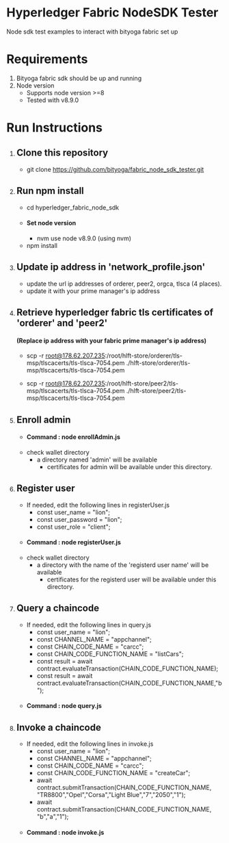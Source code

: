 # Hyperledger Fabric NodeSDK Tester
Node sdk test examples to interact with bityoga fabric set up

# Requirements
  1. Bityoga fabric sdk should be up and running
  2. Node version
     - Supports node version >=8
     - Tested with v8.9.0

# Run Instructions
  1. ## Clone this repository
      - git clone https://github.com/bityoga/fabric_node_sdk_tester.git
      
  2. ## Run npm install
      - cd hyperledger_fabric_node_sdk
      - ####  Set node version
          -  nvm use node v8.9.0   (using nvm)
      - npm install
      
  3. ## Update ip address in 'network_profile.json'
      - update the url ip addresses of orderer, peer2, orgca, tlsca (4 places).
      - update it with your prime manager's ip address
      
  4.  ## Retrieve hyperledger fabric tls certificates of 'orderer' and 'peer2'
      #### (Replace ip address with your fabric prime manager's ip address)

        - scp -r root@178.62.207.235:/root/hlft-store/orderer/tls-msp/tlscacerts/tls-tlsca-7054.pem ./hlft-store/orderer/tls-msp/tlscacerts/tls-tlsca-7054.pem

        - scp -r root@178.62.207.235:/root/hlft-store/peer2/tls-msp/tlscacerts/tls-tlsca-7054.pem ./hlft-store/peer2/tls-msp/tlscacerts/tls-tlsca-7054.pem
        
   5. ## Enroll admin
        - #### Command : node enrollAdmin.js
        - check wallet directory
           - a directory named 'admin' will be available
              - certificates for admin will be available under this directory.

   6. ## Register user
        - If needed, edit the following lines in registerUser.js
          - const user_name = "lion";
          - const user_password = "lion";
          - const user_role = "client";
        - #### Command : node registerUser.js
        - check wallet directory
           - a directory with the name of the 'registerd user name' will be available
              - certificates for the registerd user  will be available under this directory.
    
   7. ## Query a chaincode
        - If needed, edit the following lines in query.js
          - const user_name = "lion";
          - const CHANNEL_NAME  = "appchannel";
          - const CHAIN_CODE_NAME = "carcc";
          - const CHAIN_CODE_FUNCTION_NAME = "listCars";
          - const result = await contract.evaluateTransaction(CHAIN_CODE_FUNCTION_NAME);
          - const result = await contract.evaluateTransaction(CHAIN_CODE_FUNCTION_NAME,"b");
        - #### Command : node query.js
        
   8. ## Invoke a chaincode
        - If needed, edit the following lines in invoke.js
          - const user_name = "lion";
          - const CHANNEL_NAME  = "appchannel";
          - const CHAIN_CODE_NAME = "carcc";
          - const CHAIN_CODE_FUNCTION_NAME = "createCar";
          - await contract.submitTransaction(CHAIN_CODE_FUNCTION_NAME, "TR8800","Opel","Corsa","Light Blue","7","2050","1");
          - await contract.submitTransaction(CHAIN_CODE_FUNCTION_NAME, "b","a","1");
      - #### Command : node invoke.js
